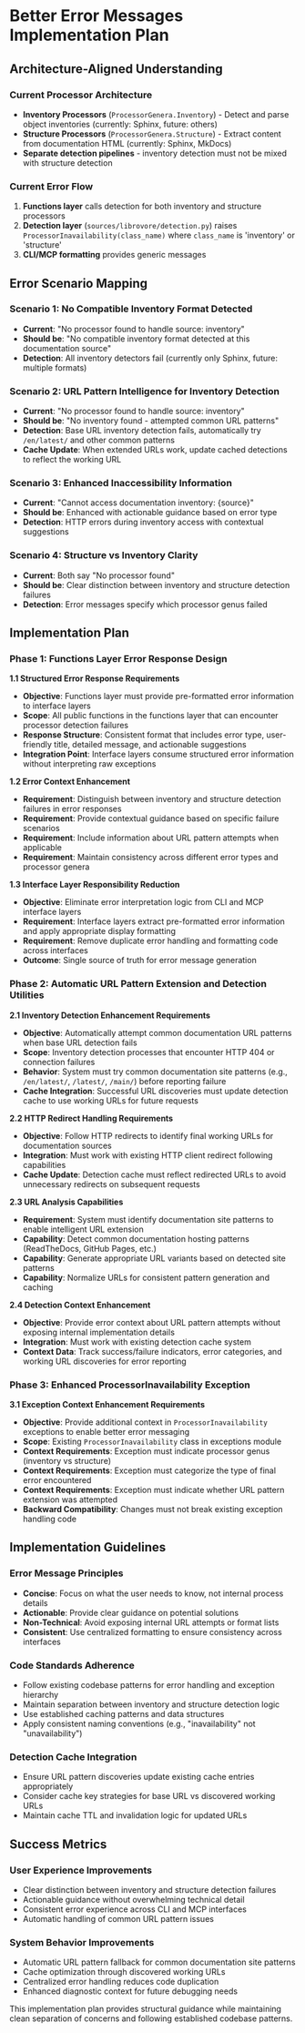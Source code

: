 # Better Error Messages Implementation Plan

## Architecture-Aligned Understanding

### **Current Processor Architecture**
- **Inventory Processors** (`ProcessorGenera.Inventory`) - Detect and parse object inventories (currently: Sphinx, future: others)
- **Structure Processors** (`ProcessorGenera.Structure`) - Extract content from documentation HTML (currently: Sphinx, MkDocs)
- **Separate detection pipelines** - inventory detection must not be mixed with structure detection

### **Current Error Flow**
1. **Functions layer** calls detection for both inventory and structure processors
2. **Detection layer** (`sources/librovore/detection.py`) raises `ProcessorInavailability(class_name)` where `class_name` is 'inventory' or 'structure'
3. **CLI/MCP formatting** provides generic messages

## Error Scenario Mapping

### **Scenario 1: No Compatible Inventory Format Detected**
- **Current**: "No processor found to handle source: inventory"
- **Should be**: "No compatible inventory format detected at this documentation source"
- **Detection**: All inventory detectors fail (currently only Sphinx, future: multiple formats)

### **Scenario 2: URL Pattern Intelligence for Inventory Detection**
- **Current**: "No processor found to handle source: inventory"
- **Should be**: "No inventory found - attempted common URL patterns"
- **Detection**: Base URL inventory detection fails, automatically try `/en/latest/` and other common patterns
- **Cache Update**: When extended URLs work, update cached detections to reflect the working URL

### **Scenario 3: Enhanced Inaccessibility Information**
- **Current**: "Cannot access documentation inventory: {source}"
- **Should be**: Enhanced with actionable guidance based on error type
- **Detection**: HTTP errors during inventory access with contextual suggestions

### **Scenario 4: Structure vs Inventory Clarity**
- **Current**: Both say "No processor found"
- **Should be**: Clear distinction between inventory and structure detection failures
- **Detection**: Error messages specify which processor genus failed

## Implementation Plan

### **Phase 1: Functions Layer Error Response Design**

**1.1 Structured Error Response Requirements**
- **Objective**: Functions layer must provide pre-formatted error information to interface layers
- **Scope**: All public functions in the functions layer that can encounter processor detection failures
- **Response Structure**: Consistent format that includes error type, user-friendly title, detailed message, and actionable suggestions
- **Integration Point**: Interface layers consume structured error information without interpreting raw exceptions

**1.2 Error Context Enhancement**
- **Requirement**: Distinguish between inventory and structure detection failures in error responses
- **Requirement**: Provide contextual guidance based on specific failure scenarios
- **Requirement**: Include information about URL pattern attempts when applicable
- **Requirement**: Maintain consistency across different error types and processor genera

**1.3 Interface Layer Responsibility Reduction**
- **Objective**: Eliminate error interpretation logic from CLI and MCP interface layers
- **Requirement**: Interface layers extract pre-formatted error information and apply appropriate display formatting
- **Requirement**: Remove duplicate error handling and formatting code across interfaces
- **Outcome**: Single source of truth for error message generation

### **Phase 2: Automatic URL Pattern Extension and Detection Utilities**

**2.1 Inventory Detection Enhancement Requirements**
- **Objective**: Automatically attempt common documentation URL patterns when base URL detection fails
- **Scope**: Inventory detection processes that encounter HTTP 404 or connection failures
- **Behavior**: System must try common documentation site patterns (e.g., `/en/latest/`, `/latest/`, `/main/`) before reporting failure
- **Cache Integration**: Successful URL discoveries must update detection cache to use working URLs for future requests

**2.2 HTTP Redirect Handling Requirements**
- **Objective**: Follow HTTP redirects to identify final working URLs for documentation sources
- **Integration**: Must work with existing HTTP client redirect following capabilities
- **Cache Update**: Detection cache must reflect redirected URLs to avoid unnecessary redirects on subsequent requests

**2.3 URL Analysis Capabilities**
- **Requirement**: System must identify documentation site patterns to enable intelligent URL extension
- **Capability**: Detect common documentation hosting patterns (ReadTheDocs, GitHub Pages, etc.)
- **Capability**: Generate appropriate URL variants based on detected site patterns
- **Capability**: Normalize URLs for consistent pattern generation and caching

**2.4 Detection Context Enhancement**
- **Objective**: Provide error context about URL pattern attempts without exposing internal implementation details
- **Integration**: Must work with existing detection cache system
- **Context Data**: Track success/failure indicators, error categories, and working URL discoveries for error reporting

### **Phase 3: Enhanced ProcessorInavailability Exception**

**3.1 Exception Context Enhancement Requirements**
- **Objective**: Provide additional context in `ProcessorInavailability` exceptions to enable better error messaging
- **Scope**: Existing `ProcessorInavailability` class in exceptions module
- **Context Requirements**: Exception must indicate processor genus (inventory vs structure)
- **Context Requirements**: Exception must categorize the type of final error encountered
- **Context Requirements**: Exception must indicate whether URL pattern extension was attempted
- **Backward Compatibility**: Changes must not break existing exception handling code

## Implementation Guidelines

### **Error Message Principles**
- **Concise**: Focus on what the user needs to know, not internal process details
- **Actionable**: Provide clear guidance on potential solutions
- **Non-Technical**: Avoid exposing internal URL attempts or format lists
- **Consistent**: Use centralized formatting to ensure consistency across interfaces

### **Code Standards Adherence**
- Follow existing codebase patterns for error handling and exception hierarchy
- Maintain separation between inventory and structure detection logic
- Use established caching patterns and data structures
- Apply consistent naming conventions (e.g., "inavailability" not "unavailability")

### **Detection Cache Integration**
- Ensure URL pattern discoveries update existing cache entries appropriately
- Consider cache key strategies for base URL vs discovered working URLs
- Maintain cache TTL and invalidation logic for updated URLs

## Success Metrics

### **User Experience Improvements**
- Clear distinction between inventory and structure detection failures
- Actionable guidance without overwhelming technical detail
- Consistent error experience across CLI and MCP interfaces
- Automatic handling of common URL pattern issues

### **System Behavior Improvements**
- Automatic URL pattern fallback for common documentation site patterns
- Cache optimization through discovered working URLs
- Centralized error handling reduces code duplication
- Enhanced diagnostic context for future debugging needs

This implementation plan provides structural guidance while maintaining clean separation of concerns and following established codebase patterns.
